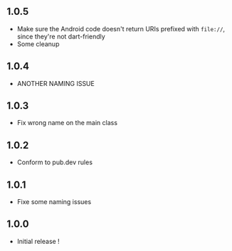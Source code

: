## 1.0.5

* Make sure the Android code doesn't return URIs prefixed with `file://`, since they're not dart-friendly
* Some cleanup

## 1.0.4

* ANOTHER NAMING ISSUE

## 1.0.3

* Fix wrong name on the main class

## 1.0.2

* Conform to pub.dev rules

## 1.0.1

* Fixe some naming issues

## 1.0.0

* Initial release !
